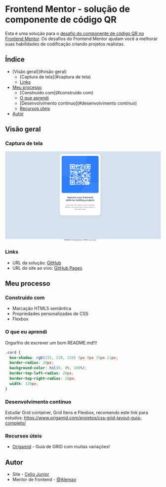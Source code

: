 # Frontend Mentor - solução de componente de código QR

Esta é uma solução para o [desafio do componente de código QR no Frontend Mentor](https://www.frontendmentor.io/challenges/qr-code-component-iux_sIO_H). Os desafios do Frontend Mentor ajudam você a melhorar suas habilidades de codificação criando projetos realistas.

## Índice

- [Visão geral](#visão geral)
  - [Captura de tela](#captura de tela)
  - [Links](#links)
- [Meu processo](#meu-processo)
  - [Construído com](#construído com)
  - [O que aprendi](#o-que-aprendi)
  - [Desenvolvimento contínuo](#desenvolvimento contínuo)
  - [Recursos úteis](#useful-resources)
- [Autor](#autor)




## Visão geral

### Captura de tela

<img src="/images/FRONT.PNG" alt style="max-width: 100%">


### Links

- URL da solução: [GitHub](https://github.com/AIemao/frontMentor01)
- URL do site ao vivo: [GitHub Pages](https://aiemao.github.io/frontMentor01/)

## Meu processo

### Construído com

- Marcação HTML5 semântica
- Propriedades personalizadas de CSS
- Flexbox


### O que eu aprendi

Orgurlho de escrever um bom README.md!!!

````CSS
.card {
  box-shadow: rgb(215, 220, 226) 5px 9px 15px 11px;
  border-radius: 20px;
  background-color: hsl(0, 0%, 100%);
  border-top-left-radius: 20px;
  border-top-right-radius: 20px;
  width: 330px;
}
````

### Desenvolvimento contínuo

Estudar Grid container, Grid Itens e Flexbox, recomendo este link para estudos:
https://www.origamid.com/projetos/css-grid-layout-guia-completo/



### Recursos úteis

- [Origamid](https://www.origamid.com/projetos/css-grid-layout-guia-completo/) - Guia de GRID com muitas variações!

## Autor

- Site - [Celio Junior](https://www.linkedin.com/in/celio-junior-152529193/)
- Mentor de frontend - [@AIemao](https://www.frontendmentor.io/profile/AIemao)

